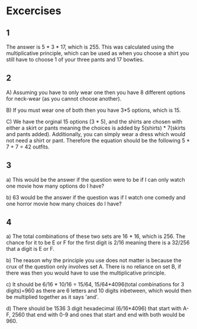 # Excercises

## 1

The answer is 5 * 3 * 17, which is 255. This was calculated using the multiplicative principle, which can be used as when you choose a shirt you still have to choose 1 of your three pants and 17 bowties.

## 2

A) Assuming you have to only wear one then you have 8 different options for neck-wear (as you cannot choose another).

B) If you must wear one of both then you have 3*5 options, which is 15.

C) We have the orginal 15 options (3 * 5), and the shirts are chosen with either a skirt or pants meaning the choices is added by 5(shirts) * 7(skirts and pants added). Additionally, you can simply wear a dress which would not need a shirt or pant. Therefore the equation should be the following 5 * 7 + 7 = 42 outfits.

## 3

a) This would be the answer if the question were to be if I can only watch one movie how many options do I have?

b) 63 would be the answer if the question was if I watch one comedy and one horror movie how many choices do I have?

## 4

a) The total combinations of these two sets are 16 * 16, which is 256. The chance for it to be E or F for the first digit is 2/16 meaning there is a 32/256 that a digit is E or F.

b) The reason why the principle you use does not matter is because the crux of the question only involves set A. There is no reliance on set B, if there was then you would have to use the multiplicative principle.

c) It should be 6/16 * 10/16 = 15/64, 15/64*4096(total combinations for 3 digits)=960 as there are 6 letters and 10 digits inbetween, which would then be multiplied together as it says 'and'.

d) There should be 1536 3 digit hexadecimal (6/16*4096) that start with A-F, 2560 that end with 0-9 and ones that start and end with both would be 960.
